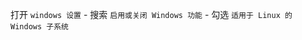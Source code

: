 <!--
 * @Description:
 * @Author: xiehuaqiang
 * @FilePath: \kaka-blog\src\docs\kaka\blogs\win10如何安装zsh.md
 * @Date: 2021-07-03 21:06:00
 * @LastEditTime: 2021-07-03 21:09:41
-->

打开 `windows 设置` - 搜索 `启用或关闭 Windows 功能` - 勾选 `适用于 Linux 的 Windows 子系统`
